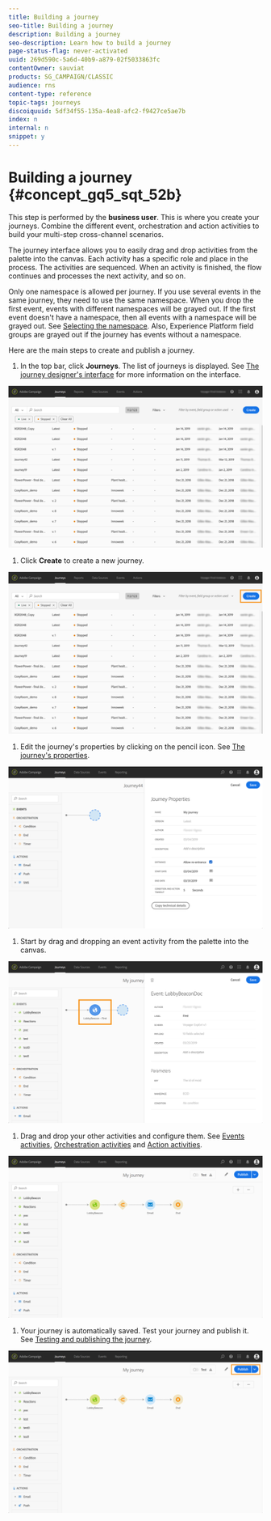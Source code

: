 ```yaml
---
title: Building a journey
seo-title: Building a journey
description: Building a journey
seo-description: Learn how to build a journey
page-status-flag: never-activated
uuid: 269d590c-5a6d-40b9-a879-02f5033863fc
contentOwner: sauviat
products: SG_CAMPAIGN/CLASSIC
audience: rns
content-type: reference
topic-tags: journeys
discoiquuid: 5df34f55-135a-4ea8-afc2-f9427ce5ae7b
index: n
internal: n
snippet: y
---
```



# Building a journey {#concept_gq5_sqt_52b}

This step is performed by the **business user**. This is where you create your journeys. Combine the different event, orchestration and action activities to build your multi-step cross-channel scenarios.

The journey interface allows you to easily drag and drop activities from the palette into the canvas. Each activity has a specific role and place in the process. The activities are sequenced. When an activity is finished, the flow continues and processes the next activity, and so on.

Only one namespace is allowed per journey. If you use several events in the same journey, they need to use the same namespace. When you drop the first event, events with different namespaces will be grayed out. If the first event doesn't have a namespace, then all events with a namespace will be grayed out. See [Selecting the namespace](../event/eventnamespace.md#concept_ckb_3qt_52b). Also, Experience Platform field groups are grayed out if the journey has events without a namespace.

Here are the main steps to create and publish a journey.

1. In the top bar, click **Journeys**. The list of journeys is displayed. See [The journey designer's interface](../journey/journeyinterface.md#concept_m1g_5qt_52b) for more information on the interface.

 ![](../assets/journey30.png)

1. Click **Create** to create a new journey.

 ![](../assets/journey31.png)

1. Edit the journey's properties by clicking on the pencil icon. See [The journey's properties](../journey/journeyproperty.md#concept_prq_wqt_52b).

 ![](../assets/journey32.png)

1. Start by drag and dropping an event activity from the palette into the canvas.

 ![](../assets/journey33.png)

1. Drag and drop your other activities and configure them. See [Events activities](../journey/journeyevent.md#concept_rws_1rt_52b), [Orchestration activities](../journey/journeyorchestration.md#concept_ksq_2rt_52b) and [Action activities](../journey/journeyaction.md#concept_hbj_hrt_52b).

 ![](../assets/journey34.png)

1. Your journey is automatically saved. Test your journey and publish it. See [Testing and publishing the journey](../journey/journeypublication.md#concept_mtc_lrt_52b).

 ![](../assets/journey36.png)
